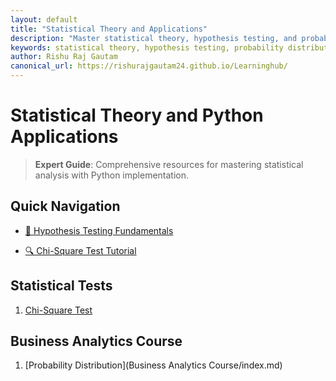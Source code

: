 ```yaml
---
layout: default
title: "Statistical Theory and Applications"
description: "Master statistical theory, hypothesis testing, and probability distributions with practical Python examples and detailed explanations"
keywords: statistical theory, hypothesis testing, probability distributions, python statistics, data analysis
author: Rishu Raj Gautam
canonical_url: https://rishurajgautam24.github.io/Learninghub/
---
```


<script type="text/javascript" async
  src="https://cdnjs.cloudflare.com/ajax/libs/mathjax/3.2.0/es5/tex-mml-chtml.js">
</script>

# Statistical Theory and Python Applications

> **Expert Guide**: Comprehensive resources for mastering statistical analysis with Python implementation.

## Quick Navigation
- [🎯 Hypothesis Testing Fundamentals](statistical-theory/hypothesis-testing.md)

- [🔍 Chi-Square Test Tutorial](statistical-theory/chi-square-test-goodness-of-fit.md)

## Statistical Tests
1. [Chi-Square Test](statistical-theory/chi-square-test-goodness-of-fit.md)

## Business Analytics Course
1. [Probability Distribution](Business Analytics Course/index.md)

